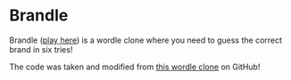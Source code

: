 # Brandle
Brandle (<a href="https://code-a-software.net/brandle/">play here</a>) is a wordle clone where you need to guess the correct brand in six tries!
<p>The code was taken and modified from <a href="https://github.com/Morgenstern2573/wordle_clone">this wordle clone</a> on GitHub!</p>
